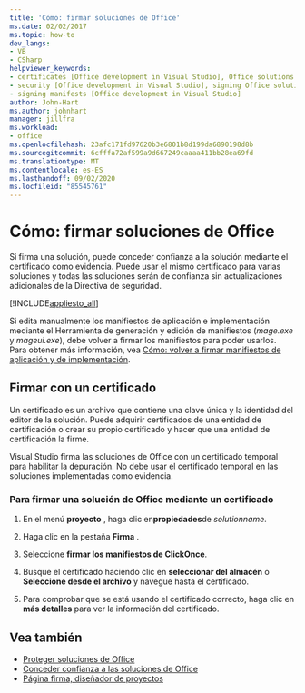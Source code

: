 ```yaml
---
title: 'Cómo: firmar soluciones de Office'
ms.date: 02/02/2017
ms.topic: how-to
dev_langs:
- VB
- CSharp
helpviewer_keywords:
- certificates [Office development in Visual Studio], Office solutions
- security [Office development in Visual Studio], signing Office solutions
- signing manifests [Office development in Visual Studio]
author: John-Hart
ms.author: johnhart
manager: jillfra
ms.workload:
- office
ms.openlocfilehash: 23afc171fd97620b3e6801b8d199da6890198d8b
ms.sourcegitcommit: 6cfffa72af599a9d667249caaaa411bb28ea69fd
ms.translationtype: MT
ms.contentlocale: es-ES
ms.lasthandoff: 09/02/2020
ms.locfileid: "85545761"
---
```

# <a name="how-to-sign-office-solutions"></a>Cómo: firmar soluciones de Office
  Si firma una solución, puede conceder confianza a la solución mediante el certificado como evidencia. Puede usar el mismo certificado para varias soluciones y todas las soluciones serán de confianza sin actualizaciones adicionales de la Directiva de seguridad.

 [!INCLUDE[appliesto_all](../vsto/includes/appliesto-all-md.md)]

 Si edita manualmente los manifiestos de aplicación e implementación mediante el Herramienta de generación y edición de manifiestos (*mage.exe* y *mageui.exe*), debe volver a firmar los manifiestos para poder usarlos. Para obtener más información, vea [Cómo: volver a firmar manifiestos de aplicación y de implementación](../deployment/how-to-re-sign-application-and-deployment-manifests.md).

## <a name="sign-by-using-a-certificate"></a>Firmar con un certificado
 Un certificado es un archivo que contiene una clave única y la identidad del editor de la solución. Puede adquirir certificados de una entidad de certificación o crear su propio certificado y hacer que una entidad de certificación la firme.

 Visual Studio firma las soluciones de Office con un certificado temporal para habilitar la depuración. No debe usar el certificado temporal en las soluciones implementadas como evidencia.

### <a name="to-sign-an-office-solution-by-using-a-certificate"></a>Para firmar una solución de Office mediante un certificado

1. En el menú **proyecto** , haga clic en**propiedades**de _solutionname_.

2. Haga clic en la pestaña **Firma** .

3. Seleccione **firmar los manifiestos de ClickOnce**.

4. Busque el certificado haciendo clic en **seleccionar del almacén** o **Seleccione desde el archivo** y navegue hasta el certificado.

5. Para comprobar que se está usando el certificado correcto, haga clic en **más detalles** para ver la información del certificado.

## <a name="see-also"></a>Vea también

- [Proteger soluciones de Office](../vsto/securing-office-solutions.md)
- [Conceder confianza a las soluciones de Office](../vsto/granting-trust-to-office-solutions.md)
- [Página firma, diseñador de proyectos](../ide/reference/signing-page-project-designer.md)

